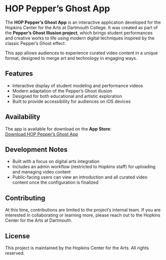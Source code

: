 # HOP Pepper’s Ghost App

The **HOP Pepper’s Ghost App** is an interactive application developed for the Hopkins Center for the Arts at Dartmouth College. It was created as part of the **Pepper’s Ghost Illusion project**, which brings student performances and creative works to life using modern digital techniques inspired by the classic Pepper’s Ghost effect.

This app allows audiences to experience curated video content in a unique format, designed to merge art and technology in engaging ways.

## Features
- Interactive display of student modeling and performance videos  
- Modern adaptation of the Pepper’s Ghost illusion  
- Designed for both educational and artistic exploration  
- Built to provide accessibility for audiences on iOS devices  

## Availability
The app is available for download on the **App Store**:  
[Download HOP Pepper’s Ghost App](https://apps.apple.com/us/app/peppers-ghost/id6744206339)

## Development Notes
- Built with a focus on digital arts integration  
- Includes an admin workflow (restricted to Hopkins staff) for uploading and managing video content  
- Public-facing users can view an introduction and all curated video content once the configuration is finalized  

## Contributing
At this time, contributions are limited to the project’s internal team. If you are interested in collaborating or learning more, please reach out to the Hopkins Center for the Arts at Dartmouth.

## License
This project is maintained by the Hopkins Center for the Arts. All rights reserved.
